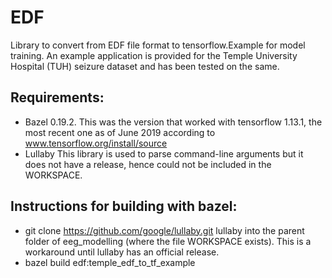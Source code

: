 # EDF

Library to convert from EDF file format to tensorflow.Example for model
training. An example application is provided for the Temple University Hospital
(TUH) seizure dataset and has been tested on the same.

## Requirements:
- Bazel 0.19.2.
This was the version that worked with tensorflow 1.13.1, the
most recent one as of June 2019 according to www.tensorflow.org/install/source
- Lullaby
This library is used to parse command-line arguments but it does not have a 
release, hence could not be included in the WORKSPACE.

## Instructions for building with bazel:
- git clone https://github.com/google/lullaby.git lullaby into the parent folder
of eeg_modelling (where the file WORKSPACE exists). This is a workaround until
lullaby has an official release.
- bazel build edf:temple_edf_to_tf_example


